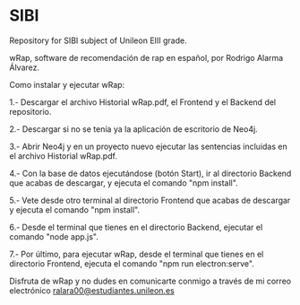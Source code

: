# SIBI
Repository for SIBI subject of Unileon EIII grade.

wRap, software de recomendación de rap en español, por Rodrigo Alarma Álvarez.

Como instalar y ejecutar wRap:

1.- Descargar el archivo Historial wRap.pdf, el Frontend y el Backend del repositorio.

2.- Descargar si no se tenía ya la aplicación de escritorio de Neo4j.

3.- Abrir Neo4j y en un proyecto nuevo ejecutar las sentencias incluidas en el archivo Historial wRap.pdf.

4.- Con la base de datos ejecutándose (botón Start), ir al directorio Backend que acabas de descargar, y ejecuta el comando "npm install".

5.- Vete desde otro terminal al directorio Frontend que acabas de descargar y ejecuta el comando "npm install".

6.- Desde el terminal que tienes en el directorio Backend, ejecutar el comando "node app.js".

7.- Por último, para ejecutar wRap, desde el terminal que tienes en el directorio Frontend, ejecuta el comando "npm run electron:serve".


Disfruta de wRap y no dudes en comunicarte conmigo a través de mi correo electrónico ralara00@estudiantes.unileon.es
